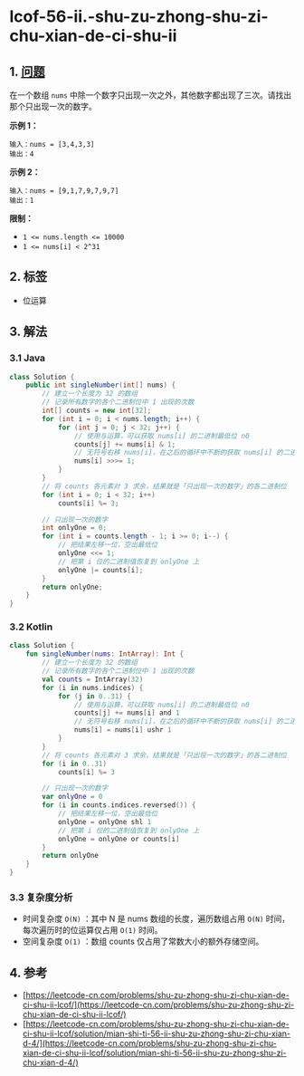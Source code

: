 # lcof-56-ii.-shu-zu-zhong-shu-zi-chu-xian-de-ci-shu-ii

## 1. [问题](https://leetcode-cn.com/problems/shu-zu-zhong-shu-zi-chu-xian-de-ci-shu-ii-lcof/)

在一个数组 `nums` 中除一个数字只出现一次之外，其他数字都出现了三次。请找出那个只出现一次的数字。

**示例 1：**

```text
输入：nums = [3,4,3,3]
输出：4
```

**示例 2：**

```text
输入：nums = [9,1,7,9,7,9,7]
输出：1
```

**限制：**

* `1 <= nums.length <= 10000`
* `1 <= nums[i] < 2^31`

## 2. 标签

* 位运算

## 3. 解法

### 3.1 Java

```java
class Solution {
    public int singleNumber(int[] nums) {
        // 建立一个长度为 32 的数组
        // 记录所有数字的各个二进制位中 1 出现的次数
        int[] counts = new int[32];
        for (int i = 0; i < nums.length; i++) {
            for (int j = 0; j < 32; j++) {
                // 使用与运算，可以获取 nums[i] 的二进制最低位 n0
                counts[j] += nums[i] & 1;
                // 无符号右移 nums[i]，在之后的循环中不断的获取 nums[i] 的二进制每一位 n1,n2,...,n31
                nums[i] >>>= 1;
            }
        }
        // 将 counts 各元素对 3 求余，结果就是「只出现一次的数字」的各二进制位
        for (int i = 0; i < 32; i++)
            counts[i] %= 3;

        // 只出现一次的数字
        int onlyOne = 0;
        for (int i = counts.length - 1; i >= 0; i--) {
            // 把结果左移一位，空出最低位
            onlyOne <<= 1;
            // 把第 i 位的二进制值恢复到 onlyOne 上
            onlyOne |= counts[i];
        }
        return onlyOne;
    }
}
```

### 3.2 Kotlin

```kotlin
class Solution {
    fun singleNumber(nums: IntArray): Int {
        // 建立一个长度为 32 的数组
        // 记录所有数字的各个二进制位中 1 出现的次数
        val counts = IntArray(32)
        for (i in nums.indices) {
            for (j in 0..31) {
                // 使用与运算，可以获取 nums[i] 的二进制最低位 n0
                counts[j] += nums[i] and 1
                // 无符号右移 nums[i]，在之后的循环中不断的获取 nums[i] 的二进制每一位 n1,n2,...,n31
                nums[i] = nums[i] ushr 1
            }
        }
        // 将 counts 各元素对 3 求余，结果就是「只出现一次的数字」的各二进制位
        for (i in 0..31)
            counts[i] %= 3

        // 只出现一次的数字
        var onlyOne = 0
        for (i in counts.indices.reversed()) {
            // 把结果左移一位，空出最低位
            onlyOne = onlyOne shl 1
            // 把第 i 位的二进制值恢复到 onlyOne 上
            onlyOne = onlyOne or counts[i]
        }
        return onlyOne
    }
}
```

### 3.3 复杂度分析

* 时间复杂度 `O(N)` ：其中 N 是 nums 数组的长度，遍历数组占用 `O(N)` 时间，每次遍历时的位运算仅占用 `O(1)` 时间。
* 空间复杂度 `O(1)` ：数组 counts 仅占用了常数大小的额外存储空间。

## 4. 参考

* [https://leetcode-cn.com/problems/shu-zu-zhong-shu-zi-chu-xian-de-ci-shu-ii-lcof/](https://leetcode-cn.com/problems/shu-zu-zhong-shu-zi-chu-xian-de-ci-shu-ii-lcof/)
* [https://leetcode-cn.com/problems/shu-zu-zhong-shu-zi-chu-xian-de-ci-shu-ii-lcof/solution/mian-shi-ti-56-ii-shu-zu-zhong-shu-zi-chu-xian-d-4/](https://leetcode-cn.com/problems/shu-zu-zhong-shu-zi-chu-xian-de-ci-shu-ii-lcof/solution/mian-shi-ti-56-ii-shu-zu-zhong-shu-zi-chu-xian-d-4/)

